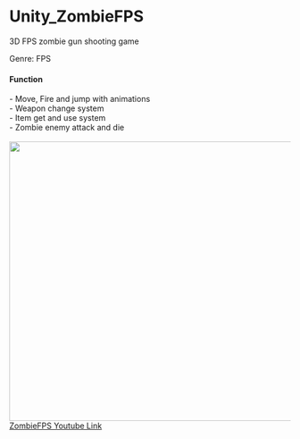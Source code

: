 # Unity_ZombieFPS
3D FPS zombie gun shooting game<br>

Genre: FPS<br>

<h4>Function</h4>
- Move, Fire and jump with animations<br>
- Weapon change system<br>
- Item get and use system<br>
- Zombie enemy attack and die<br><br>

<img src="https://github.com/TeddyUm/Unity_Makit_ClickerPendemic_Repo/blob/master/1676531402416.jpg" width="800" height="500">
<a href="https://docs.google.com/presentation/d/18j9Gx9YLHrqaeKkUlZnkfF3Z_pHmEcWo/edit#slide=id.p1">ZombieFPS Youtube Link</a>
